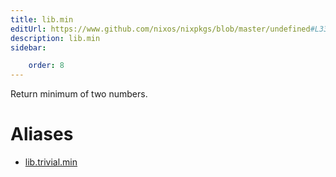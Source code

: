 ```yaml
---
title: lib.min
editUrl: https://www.github.com/nixos/nixpkgs/blob/master/undefined#L336C9
description: lib.min
sidebar:

    order: 8
---
```


Return minimum of two numbers.


# Aliases

- [lib.trivial.min](/nix-doc-comments/reference/lib/trivial/lib-trivial-min)


